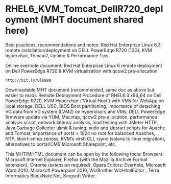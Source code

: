 # RHEL6_KVM_Tomcat_DellR720_deployment (MHT document shared here)
Best practices, recommendations and notes: Red Hat Enterprise Linux 6.3 remote installation/deployment on DELL PowerEdge R720 (12G), KVM hypervisor, Tomcat7, Uptime &amp; Performance Tips.

Online evernote document: Red Hat Enterprise Linux 6 remote deployment on Dell PowerEdge R720 & KVM virtualization with qcow2 pre-allocation

    http://bit.ly/Ulb98Q

Downloadable MHT document (recommended, same doc as above but easier to read): Remote Deployment Procedure of RHEL6.3 x86_64 on Dell PowerEdge R720, KVM Hypervisor (‘Virtual Host’) with VMs for WebApp on local storage, DELL USC, BIOS Boot partitioning, importance of detaching VG data from VG system (LVM2) on hypervisors and VMs, DELL PowerEdge firmware update via YUM, Macvtap, qcow2 pre-allocation, performance analysis script, network latency analysis, load testing with JMeter HTTP, Java Garbage Collector ulimit & tuning, sudo and Upstart scripts for Apache and Tomcat, importance of ports > 1024 no root for balanced Apaches, NTP, libvirt-snmp zenoss, KVM’s virsh CLI, rsync (solaris to linux migration), alternatives to portal/CMS Microsoft Sharepoint, etc.

This MHT/MHTML document can be open by the following tools:
  Browsers: Microsoft Internet Explorer, Firefox (with the Mozilla Archive Format extension), Chrome (extension required), Opera
  Editors: Evernote, Microsoft Word 2010, Microsoft Powerpoint 2010,  WizBrother WizHtmlEditor , Terra Informatics BlockNote.Net, Kingsoft Writer.


